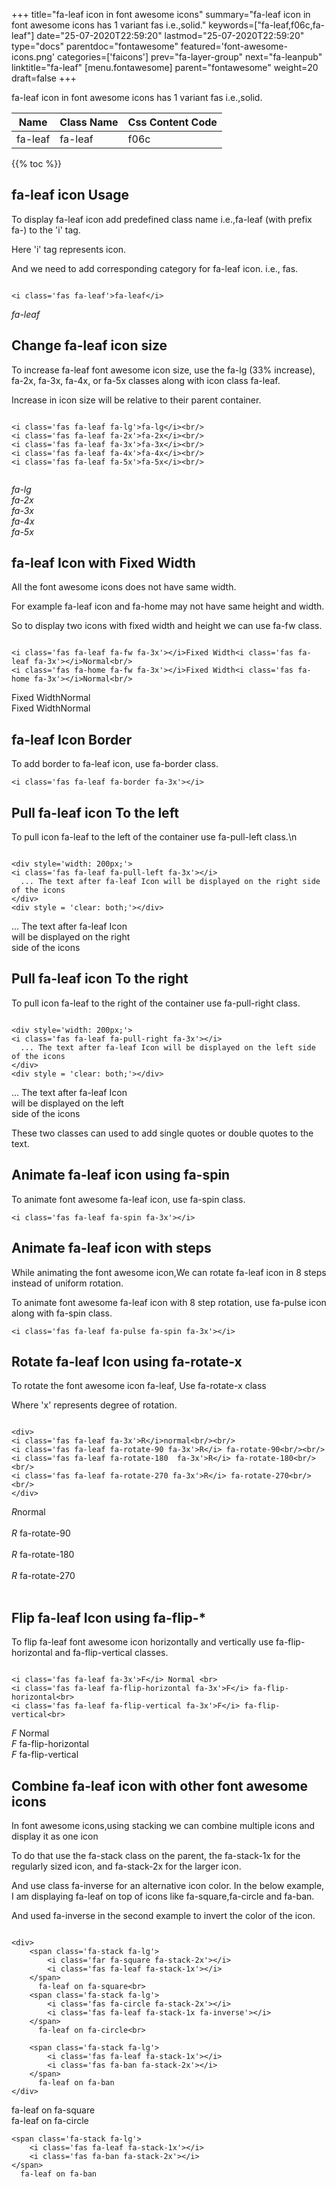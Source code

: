 +++
title="fa-leaf icon in font awesome icons"
summary="fa-leaf icon in font awesome icons has 1 variant fas i.e.,solid."
keywords=["fa-leaf,f06c,fa-leaf"]
date="25-07-2020T22:59:20"
lastmod="25-07-2020T22:59:20"
type="docs"
parentdoc="fontawesome"
featured='font-awesome-icons.png'
categories=['faicons']
prev="fa-layer-group"
next="fa-leanpub"
linktitle="fa-leaf"
[menu.fontawesome]
parent="fontawesome"
weight=20
draft=false
+++


fa-leaf icon in font awesome icons has 1 variant fas i.e.,solid.

<div class='table-responsive'><table class='table'><thead><tr><th>Name</th><th>Class Name</th><th>Css Content Code</th></tr></thead><tbody><tr><td>fa-leaf</td><td>fa-leaf</td><td>f06c</td></tr></tbody></table></div>


{{% toc %}}


## fa-leaf icon Usage

To display fa-leaf icon add predefined class name i.e.,fa-leaf (with prefix fa-) to the 'i' tag.

Here 'i' tag represents icon.

And we need to add corresponding category for fa-leaf icon. i.e., fas.


```

<i class='fas fa-leaf'>fa-leaf</i>
```

<i class='fas fa-leaf'>fa-leaf</i>




## Change fa-leaf icon size
To increase fa-leaf font awesome icon size, use the fa-lg (33% increase), fa-2x, fa-3x, fa-4x, or fa-5x classes along with icon class fa-leaf.

Increase in icon size will be relative to their parent container. 

```

<i class='fas fa-leaf fa-lg'>fa-lg</i><br/>
<i class='fas fa-leaf fa-2x'>fa-2x</i><br/>
<i class='fas fa-leaf fa-3x'>fa-3x</i><br/>
<i class='fas fa-leaf fa-4x'>fa-4x</i><br/>
<i class='fas fa-leaf fa-5x'>fa-5x</i><br/>
            
```

<i class='fas fa-leaf fa-lg'>fa-lg</i><br/>
<i class='fas fa-leaf fa-2x'>fa-2x</i><br/>
<i class='fas fa-leaf fa-3x'>fa-3x</i><br/>
<i class='fas fa-leaf fa-4x'>fa-4x</i><br/>
<i class='fas fa-leaf fa-5x'>fa-5x</i><br/>
            



## fa-leaf Icon with Fixed Width 

All the font awesome icons does not have same width.

For example fa-leaf icon and fa-home may not have same height and width.

So to display two icons with fixed width and height we can use fa-fw class.


```

<i class='fas fa-leaf fa-fw fa-3x'></i>Fixed Width<i class='fas fa-leaf fa-3x'></i>Normal<br/>
<i class='fas fa-home fa-fw fa-3x'></i>Fixed Width<i class='fas fa-home fa-3x'></i>Normal<br/>
```

<i class='fas fa-leaf fa-fw fa-3x'></i>Fixed Width<i class='fas fa-leaf fa-3x'></i>Normal<br/>
<i class='fas fa-home fa-fw fa-3x'></i>Fixed Width<i class='fas fa-home fa-3x'></i>Normal<br/>



## fa-leaf Icon Border 

To add border to fa-leaf icon, use fa-border class.


```
<i class='fas fa-leaf fa-border fa-3x'></i>

```
<i class='fas fa-leaf fa-border fa-3x'></i>





## Pull fa-leaf icon To the left

To pull icon fa-leaf to the left of the container use fa-pull-left class.\n

```

<div style='width: 200px;'>
<i class='fas fa-leaf fa-pull-left fa-3x'></i>
  ... The text after fa-leaf Icon will be displayed on the right side of the icons
</div>
<div style = 'clear: both;'></div>
```

<div style='width: 200px;'>
<i class='fas fa-leaf fa-pull-left fa-3x'></i>
  ... The text after fa-leaf Icon will be displayed on the right side of the icons
</div>
<div style = 'clear: both;'></div>




## Pull fa-leaf icon To the right
To pull icon fa-leaf to the right of the container use fa-pull-right class.

```

<div style='width: 200px;'>
<i class='fas fa-leaf fa-pull-right fa-3x'></i>
  ... The text after fa-leaf Icon will be displayed on the left side of the icons
</div>
<div style = 'clear: both;'></div>
```

<div style='width: 200px;'>
<i class='fas fa-leaf fa-pull-right fa-3x'></i>
  ... The text after fa-leaf Icon will be displayed on the left side of the icons
</div>
<div style = 'clear: both;'></div>

These two classes can used to add single quotes or double quotes to the text.


## Animate fa-leaf icon using fa-spin
To animate font awesome fa-leaf icon, use fa-spin class.

```
<i class='fas fa-leaf fa-spin fa-3x'></i>
```
<i class='fas fa-leaf fa-spin fa-3x'></i>




## Animate fa-leaf icon with steps
While animating the font awesome icon,We can rotate fa-leaf icon in 8 steps instead of uniform rotation.

To animate font awesome fa-leaf icon with 8 step rotation, use fa-pulse icon along with fa-spin class.


```
<i class='fas fa-leaf fa-pulse fa-spin fa-3x'></i>

```
<i class='fas fa-leaf fa-pulse fa-spin fa-3x'></i>





## Rotate fa-leaf Icon using fa-rotate-x
To rotate the font awesome icon fa-leaf, Use fa-rotate-x class

Where 'x' represents degree of rotation.


```

<div>
<i class='fas fa-leaf fa-3x'>R</i>normal<br/><br/>
<i class='fas fa-leaf fa-rotate-90 fa-3x'>R</i> fa-rotate-90<br/><br/> 
<i class='fas fa-leaf fa-rotate-180  fa-3x'>R</i> fa-rotate-180<br/><br/> 
<i class='fas fa-leaf fa-rotate-270 fa-3x'>R</i> fa-rotate-270<br/><br/>
</div>
```

<div>
<i class='fas fa-leaf fa-3x'>R</i>normal<br/><br/>
<i class='fas fa-leaf fa-rotate-90 fa-3x'>R</i> fa-rotate-90<br/><br/> 
<i class='fas fa-leaf fa-rotate-180  fa-3x'>R</i> fa-rotate-180<br/><br/> 
<i class='fas fa-leaf fa-rotate-270 fa-3x'>R</i> fa-rotate-270<br/><br/>
</div>




## Flip fa-leaf Icon using fa-flip-*
To flip fa-leaf font awesome icon horizontally and vertically use fa-flip-horizontal and fa-flip-vertical classes. 

```

<i class='fas fa-leaf fa-3x'>F</i> Normal <br>
<i class='fas fa-leaf fa-flip-horizontal fa-3x'>F</i> fa-flip-horizontal<br>
<i class='fas fa-leaf fa-flip-vertical fa-3x'>F</i> fa-flip-vertical<br>
```

<i class='fas fa-leaf fa-3x'>F</i> Normal <br>
<i class='fas fa-leaf fa-flip-horizontal fa-3x'>F</i> fa-flip-horizontal<br>
<i class='fas fa-leaf fa-flip-vertical fa-3x'>F</i> fa-flip-vertical<br>




## Combine fa-leaf icon with other font awesome icons
In font awesome icons,using stacking we can combine multiple icons and display it as one icon 

To do that use the fa-stack class on the parent, the fa-stack-1x for the regularly sized icon, and fa-stack-2x for the larger icon.

And use class fa-inverse for an alternative icon color. 
In the below example, I am displaying fa-leaf on top of icons like fa-square,fa-circle and fa-ban.

And used fa-inverse in the second example to invert the color of the icon.

```

<div>
    <span class='fa-stack fa-lg'>
        <i class='far fa-square fa-stack-2x'></i>
        <i class='fas fa-leaf fa-stack-1x'></i>
    </span>
      fa-leaf on fa-square<br>
    <span class='fa-stack fa-lg'>
        <i class='fas fa-circle fa-stack-2x'></i>
        <i class='fas fa-leaf fa-stack-1x fa-inverse'></i>
    </span>
      fa-leaf on fa-circle<br>

    <span class='fa-stack fa-lg'>
        <i class='fas fa-leaf fa-stack-1x'></i>
        <i class='fas fa-ban fa-stack-2x'></i>
    </span>
      fa-leaf on fa-ban
</div>
```

<div>
    <span class='fa-stack fa-lg'>
        <i class='far fa-square fa-stack-2x'></i>
        <i class='fas fa-leaf fa-stack-1x'></i>
    </span>
      fa-leaf on fa-square<br>
    <span class='fa-stack fa-lg'>
        <i class='fas fa-circle fa-stack-2x'></i>
        <i class='fas fa-leaf fa-stack-1x fa-inverse'></i>
    </span>
      fa-leaf on fa-circle<br>

    <span class='fa-stack fa-lg'>
        <i class='fas fa-leaf fa-stack-1x'></i>
        <i class='fas fa-ban fa-stack-2x'></i>
    </span>
      fa-leaf on fa-ban
</div>






